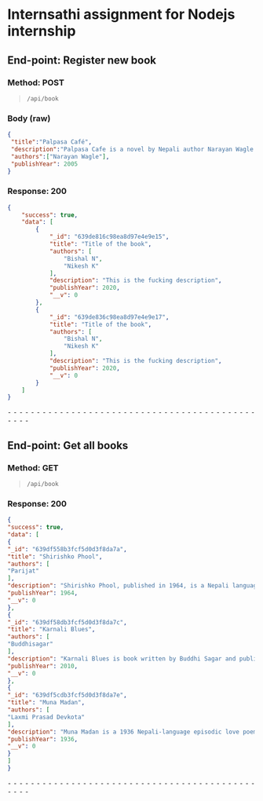 # Internsathi assignment for Nodejs internship

## End-point: Register new book
### Method: POST
>```
>/api/book
>```
### Body (**raw**)

```json
{
 "title":"Palpasa Café",
 "description":"Palpasa Cafe is a novel by Nepali author Narayan Wagle. It tells the story of an artist, Drishya, during the height of the Nepalese Civil War. The novel is partly a love story of Drishya and the first generation American Nepali, Palpasa, who has returned to the land of her parents after 9/11",
 "authors":["Narayan Wagle"],
 "publishYear": 2005
}
```

### Response: 200
```json
{
    "success": true,
    "data": [
        {
            "_id": "639de816c98ea8d97e4e9e15",
            "title": "Title of the book",
            "authors": [
                "Bishal N",
                "Nikesh K"
            ],
            "description": "This is the fucking description",
            "publishYear": 2020,
            "__v": 0
        },
        {
            "_id": "639de836c98ea8d97e4e9e17",
            "title": "Title of the book",
            "authors": [
                "Bishal N",
                "Nikesh K"
            ],
            "description": "This is the fucking description",
            "publishYear": 2020,
            "__v": 0
        }
    ]
}
```


⁃ ⁃ ⁃ ⁃ ⁃ ⁃ ⁃ ⁃ ⁃ ⁃ ⁃ ⁃ ⁃ ⁃ ⁃ ⁃ ⁃ ⁃ ⁃ ⁃ ⁃ ⁃ ⁃ ⁃ ⁃ ⁃ ⁃ ⁃ ⁃ ⁃ ⁃ ⁃ ⁃ ⁃ ⁃ ⁃ ⁃ ⁃ ⁃ ⁃ ⁃ ⁃ ⁃ ⁃ ⁃ ⁃ ⁃
## End-point: Get all books
### Method: GET
>```
>/api/book
>```

### Response: 200
```json
{
"success": true,
"data": [
{
"_id": "639df558b3fcf5d0d3f8da7a",
"title": "Shirishko Phool",
"authors": [
"Parijat"
],
"description": "Shirishko Phool, published in 1964, is a Nepali language novel by Parijat. It was the author's first and most successful novel. It was awarded the Madan Puraskar in 1965.",
"publishYear": 1964,
"__v": 0
},
{
"_id": "639df58db3fcf5d0d3f8da7c",
"title": "Karnali Blues",
"authors": [
"Buddhisagar"
],
"description": "Karnali Blues is book written by Buddhi Sagar and published by FinePrint publication, Nepal in 2010. Karnali Blues is a story about a young boy who travels through different phases of his life with his parents. The story's main focus is on the protagonist's father. The book is one of the best selling Nepalese novel.",
"publishYear": 2010,
"__v": 0
},
{
"_id": "639df5cdb3fcf5d0d3f8da7e",
"title": "Muna Madan",
"authors": [
"Laxmi Prasad Devkota"
],
"description": "Muna Madan is a 1936 Nepali-language episodic love poem written by Laxmi Prasad Devkota. It is about Madan, newly married to Muna, who leaves for Lhasa in Tibet to make his fortune, despite protests from his wife",
"publishYear": 1936,
"__v": 0
}
]
}
```


⁃ ⁃ ⁃ ⁃ ⁃ ⁃ ⁃ ⁃ ⁃ ⁃ ⁃ ⁃ ⁃ ⁃ ⁃ ⁃ ⁃ ⁃ ⁃ ⁃ ⁃ ⁃ ⁃ ⁃ ⁃ ⁃ ⁃ ⁃ ⁃ ⁃ ⁃ ⁃ ⁃ ⁃ ⁃ ⁃ ⁃ ⁃ ⁃ ⁃ ⁃ ⁃ ⁃ ⁃ ⁃ ⁃ ⁃
